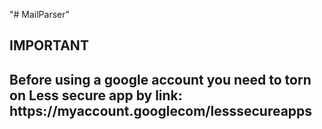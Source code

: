 "# MailParser" 

<h2>IMPORTANT<h2>
Before using a google account you need to torn on Less secure app by 
link: https://myaccount.googlecom/lesssecureapps 